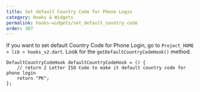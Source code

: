 ```yaml
---
title: Set default Country Code for Phone Login
category: Hooks & Widgets
permalink: hooks-widgets/set_default_country_code
order: 307
---
```


If you want to set default Country Code for Phone Login, go to `Project_HOME  > lib > hooks_v2.dart`. Look for the `getDefaultCountryCodeHook()` method.

```
DefaultCountryCodeHook defaultCountryCodeHook = () {
    // return 2 Letter ISO Code to make it default country code for phone login
    return "PK";
};
```


